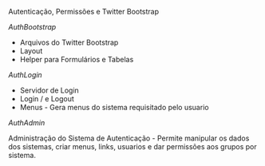 Autenticação, Permissões e Twitter Bootstrap

*AuthBootstrap*

- Arquivos do Twitter Bootstrap
- Layout
- Helper para Formulários e Tabelas

*AuthLogin*

- Servidor de Login
- Login / e Logout
- Menus - Gera menus do sistema requisitado pelo usuario

*AuthAdmin*

Administração do Sistema de Autenticação - Permite manipular os dados dos sistemas, criar menus, links, usuarios e dar
permissões aos grupos por sistema.
